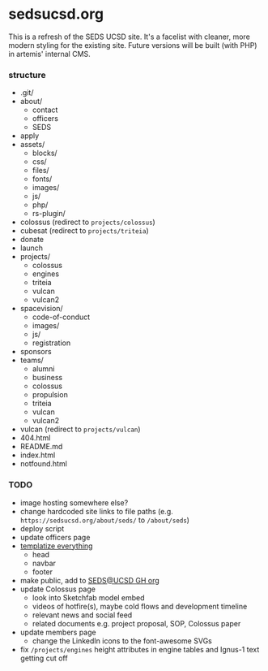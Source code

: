 # sedsucsd.org
This is a refresh of the SEDS UCSD site. It's a facelist with cleaner, more modern styling for the existing site. Future versions will be built (with PHP) in artemis' internal CMS.

### structure
+ .git/
+ about/
	+ contact
	+ officers
	+ SEDS
+ apply
+ assets/
	+ blocks/
	+ css/
	+ files/
	+ fonts/
	+ images/
	+ js/
	+ php/
	+ rs-plugin/
+ colossus (redirect to `projects/colossus`)
+ cubesat (redirect to `projects/triteia`)
+ donate
+ launch
+ projects/
	+ colossus
	+ engines
	+ triteia
	+ vulcan
	+ vulcan2
+ spacevision/
	+ code-of-conduct
	+ images/
	+ js/
	+ registration
+ sponsors
+ teams/
	+ alumni
	+ business
	+ colossus
	+ propulsion
	+ triteia
	+ vulcan
	+ vulcan2
+ vulcan (redirect to `projects/vulcan`)
+ 404.html
+ README.md
+ index.html
+ notfound.html

### TODO
+ image hosting somewhere else?
+ change hardcoded site links to file paths (e.g. `https://sedsucsd.org/about/seds/` to `/about/seds`)
+ deploy script
+ update officers page
+ [templatize everything](https://medium.com/@AmyScript/how-to-reduce-reuse-and-recycle-your-code-389e6742e4ac)
	+ head
	+ navbar
	+ footer
+ make public, add to [SEDS@UCSD GH org](https://github.com/SEDS-Software)
+ update Colossus page
	+ look into Sketchfab model embed
	+ videos of hotfire(s), maybe cold flows and development timeline
	+ relevant news and social feed
	+ related documents e.g. project proposal, SOP, Colossus paper
+ update members page
	+ change the LinkedIn icons to the font-awesome SVGs
+ fix `/projects/engines` height attributes in engine tables and Ignus-1 text getting cut off
